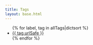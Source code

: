 ```yaml
---
title: Tags
layout: base.html
---
```


<ul>
{% for label, tag in allTags|dictsort %}
  <li><a href="/tag/{{ tag.urlSafe }}/">{{ tag.urlSafe }}</a></li>
{% endfor %}
</ul>
